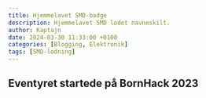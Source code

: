 ```yaml
---
title: Hjemmelavet SMD-badge
description: Hjemmelavet SMD lodet navneskilt.
author: Kaptajn
date: 2024-03-30 11:33:00 +0100
categories: [Blogging, Elektronik]
tags: [SMD-lodning]
---
```


## Eventyret startede på BornHack 2023
